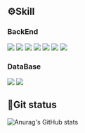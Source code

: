 
<h2>⚙️Skill</h2>
<section>
<h3>BackEnd</h3>
<div>
    <img src="https://img.shields.io/badge/Java-ED8B00?style=flat-sqaure&logo=coffeeScript&logoColor=white">
    <img src="https://img.shields.io/badge/Spring%20Boot-6DB33F?style=flat-sqaure&logo=springBoot&logoColor=white">
    <img src="https://img.shields.io/badge/Spring%20REST%20Doc-6DB33F?style=flat-sqaure&logo=spring&logoColor=white">
    <img src="https://img.shields.io/badge/Spring%20Security-6DB33F?style=flat-sqaure&logo=springSecurity&logoColor=white">
    <img src="https://img.shields.io/badge/Spring%20Batch-6DB33F?style=flat-sqaure&logo=bookStack&logoColor=white">
    <img src="https://img.shields.io/badge/Spring%20Data%20JPA-6DB33F?style=flat-sqaure&logo=hibernate&logoColor=white">
    <img src="https://img.shields.io/badge/QueryDSL-5d9bb9?style=flat-sqaure&logo=ApacheECharts&logoColor=white">
    <!-- <img src="https://img.shields.io/badge/Json%20Web%20Token-442e2e?style=flat-sqaure&logo=jSONWebTokens&logoColor=white"> -->
    <!-- <img src="https://img.shields.io/badge/OAuth2-EC1C24?style=flat-sqaure&logo=Authy&logoColor=white"> -->
    <!-- <img src="https://img.shields.io/badge/RabbitMQ-FF6600?style=flat-sqaure&logo=rabbitMq&logoColor=white"> -->
    <!-- <img src="https://img.shields.io/badge/Stomp-3b5c6b?style=flat-sqaure&logo=Lospec&logoColor=white"> -->
</div>
<h3>DataBase</h3>
<div>
    <img src="https://img.shields.io/badge/MySQL-4479A1?style=flat-sqaure&logo=mysql&logoColor=white">
    <img src="https://img.shields.io/badge/MariaDB-1F305F?style=flat-sqaure&logo=mariadb&logoColor=white">
    <!-- <img src="https://img.shields.io/badge/Redis-DC382D?style=flat-sqaure&logo=redis&logoColor=white"> -->
    <!-- <img src="https://img.shields.io/badge/Mongo%20DB-47A248?style=flat-sqaure&logo=mongoDb&logoColor=white"> -->
</div>
<!-- <h3>Production</h3> -->
<!-- <div> -->
    <!-- <img src="https://img.shields.io/badge/Amazon%20Web%20Services-232F3E?style=flat-sqaure&logo=amazonAWS&logoColor=white"> -->
    <!-- <img src="https://img.shields.io/badge/AWS%20EC2-FF9900?style=flat-sqaure&logo=amazonEC2&logoColor=white"> -->
    <!-- <img src="https://img.shields.io/badge/AWS%20S3-569A31?style=flat-sqaure&logo=amazonS3&logoColor=white"> -->
    <!-- <img src="https://img.shields.io/badge/AWS%20RDS-527FFF?style=flat-sqaure&logo=amazonRDS&logoColor=white"> -->
    <!-- <img src="https://img.shields.io/badge/NGINX-009639?style=flat-sqaure&logo=nginx&logoColor=white"> -->
    <!-- <img src="https://img.shields.io/badge/Jenkins-D24939?style=flat-sqaure&logo=Jenkins&logoColor=white"> -->
    <!-- <img src="https://img.shields.io/badge/Docker-2496ED?style=flat-sqaure&logo=docker&logoColor=white"> -->
<!-- </div> -->
</section>
<h2>🧱Git status</h2>

![Anurag's GitHub stats](https://github-readme-stats.vercel.app/api?username=rbsks&show_icons=true&theme=default)<br>

<!-- <h2>🖌 PS</h2> -->

<!-- [![Solved.ac Profile](http://mazassumnida.wtf/api/v2/generate_badge?boj=rbsks0302)](https://solved.ac/rbsks0302/) -->

<!-- <h2>📒Blog status</h2> -->

<!-- 📖[규난 블로그 보러 가기](https://rbsks.tistory.com/) -->


<!-- [2023.11.5 -  java에서 사용하는 Hash Collision 해결 방법](https://rbsks.tistory.com/63) <br> -->
<!-- [2023.10.24 -  자바 Enum 타입 속 모든 비밀: 정의, 컴파일러, 싱글톤](https://rbsks.tistory.com/62) <br> -->
<!-- [2023.10.18 -  BigDecimal 사용 이유](https://rbsks.tistory.com/61) <br> -->
<!-- [2023.10.14 -  Java Virtual Machine](https://rbsks.tistory.com/60) <br> -->
<!-- [2023.10.9 -  Kafka 설치](https://rbsks.tistory.com/59) <br> -->
<!-- [2023.10.8 -  KafKa란?](https://rbsks.tistory.com/58) <br> -->
